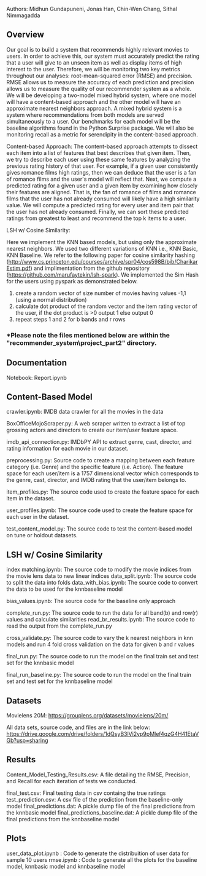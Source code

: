 Authors: Midhun Gundapuneni, Jonas Han, Chin-Wen Chang, Sithal Nimmagadda

Overview
--------
Our goal is to build a system that recommends highly relevant movies to users.
In order to achieve this, our system must accurately predict the rating that a user will give to an unseen item 
as well as display items of high interest to the user.
Therefore, we will be monitoring two key metrics throughout our analyses: root-mean-squared error (RMSE) and precision.
RMSE allows us to measure the accuracy of each prediction and precision allows us to measure 
the quality of our recommender system as a whole.
We will be developing a two-model mixed hybrid system, where one model will have a content-based approach and the other
model will have an approximate nearest neighbors approach.
A mixed hybrid system is a system where recommendations from both models are served simultaneously to a user.
Our benchmarks for each model will be the baseline algorithms found in the Python Surprise package.
We will also be monitoring recall as a metric for serendipity in the content-based approach.

Content-based Approach:
The content-based approach attempts to dissect each item into a list of features that best describes that given item. 
Then, we try to describe each user using these same features by analyzing the previous rating history of that user. 
For example, if a given user consistently gives romance films high ratings, then we can deduce that the user is 
a fan of romance films and the user's model will reflect that.
Next, we compute a predicted rating for a given user and a given item by examining how closely their features
are aligned. That is, the fan of romance of films and  romance films that the user has not already consumed will 
likely have a high similarity value.
We will compute a predicted rating for every user and item pair that the user has not already consumed.
Finally, we can sort these predicted ratings from greatest to least and recommend the top k items to a user.


LSH w/ Cosine Similarity:

Here we implement the KNN based models, but using only the approximate nearest neighbors.
We used two different variations of KNN i.e., KNN Basic, KNN Baseline. We refer to the following paper for cosine similarity hashing
(http://www.cs.princeton.edu/courses/archive/spr04/cos598B/bib/CharikarEstim.pdf) and 
implimentation from the github repository (https://github.com/marufaytekin/lsh-spark).
We implemented the Sim Hash for the users using pyspark as demonstrated below. 
1) create a random vector of size number of movies having values -1,1 (using a normal distribution) 
2) calculate dot product of the random vector and the item rating vector of the user, if the dot product is >0 output 1 else output 0 
3) repeat steps 1 and 2 for b bands and r rows 


### ***Please note the files mentioned below are within the "recommender_system\project_part2" directory.**

Documentation
-------------
Notebook: Report.ipynb

Content-Based Model
-------------------

crawler.ipynb: IMDB data crawler for all the movies in the data

BoxOfficeMojoScraper.py: A web scraper written to extract a list of top grossing actors and directors to create our item/user feature space.

imdb_api_connection.py: IMDbPY API to extract genre, cast, director, and rating information for each movie in our dataset.

preprocessing.py: Source code to create a mapping between each feature category (i.e. Genre) and the specific feature (i.e. Action). 
The feature space for each user/item is a 1757 dimensional vector which corresponds to the genre, cast, director, and IMDB rating that the user/item belongs to.

item_profiles.py: The source code used to create the feature space for each item in the dataset. 

user_profiles.ipynb: The source code used to create the feature space for each user in the dataset.

test_content_model.py: The source code to test the content-based model on tune or holdout datasets.


LSH w/ Cosine Similarity
------------------------

index matching.ipynb: The source code to modify the movie indices from the movie lens data to new linear indices
data_split.ipynb: The source code to split the data into folds
data_with_bias.ipynb: The source code to convert the data to be used for the knnbaseline model

bias_values.ipynb: The source code for the baseline only approach

complete_run.py: The source code to run the data for all band(b) and row(r) values and calculate similarities
read_br_results.ipynb: The source code to read the output from the complete_run.py

cross_validate.py: The source code to vary the k nearest neighbors in knn models and run 4 fold cross validation on the data for given b and r values

final_run.py: The source code to run the model on the final train set and test set for the knnbasic model

final_run_baseline.py: The source code to run the model on the final train set and test set for the knnbaseline model

Datasets
--------

Movielens 20M: https://grouplens.org/datasets/movielens/20m/

All data sets, source code, and files are in the link below:
https://drive.google.com/drive/folders/1dQsyB3lVi2yp9pMlef4qzG4H41EtaVGb?usp=sharing


Results
-------

Content_Model_Testing_Results.csv: A file detailing the RMSE, Precision, and Recall for each iteration of tests we conducted.

final_test.csv: Final testing data in csv containg the true ratings
test_prediction.csv: A csv file of the prediction from the baseline-only model
final_predictions.dat: A pickle dump file of the final predictions from the knnbasic model
final_predictions_baseline.dat: A pickle dump file of the final predictions from the knnbaseline model

Plots
-----

user_data_plot.ipynb : Code to generate the distribuition of user data for sample 10 users
rmse.ipynb : Code to generate all the plots for the baseline model, knnbasic model and knnbaseline model
